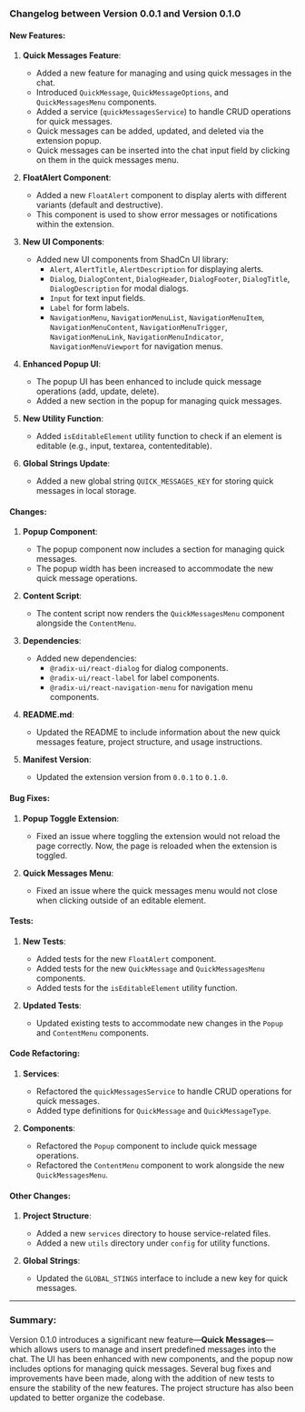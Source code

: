 ### Changelog between Version 0.0.1 and Version 0.1.0

#### New Features:

1. **Quick Messages Feature**:

   - Added a new feature for managing and using quick messages in the chat.
   - Introduced `QuickMessage`, `QuickMessageOptions`, and `QuickMessagesMenu` components.
   - Added a service (`quickMessagesService`) to handle CRUD operations for quick messages.
   - Quick messages can be added, updated, and deleted via the extension popup.
   - Quick messages can be inserted into the chat input field by clicking on them in the quick messages menu.

2. **FloatAlert Component**:

   - Added a new `FloatAlert` component to display alerts with different variants (default and destructive).
   - This component is used to show error messages or notifications within the extension.

3. **New UI Components**:

   - Added new UI components from ShadCn UI library:
     - `Alert`, `AlertTitle`, `AlertDescription` for displaying alerts.
     - `Dialog`, `DialogContent`, `DialogHeader`, `DialogFooter`, `DialogTitle`, `DialogDescription` for modal dialogs.
     - `Input` for text input fields.
     - `Label` for form labels.
     - `NavigationMenu`, `NavigationMenuList`, `NavigationMenuItem`, `NavigationMenuContent`, `NavigationMenuTrigger`, `NavigationMenuLink`, `NavigationMenuIndicator`, `NavigationMenuViewport` for navigation menus.

4. **Enhanced Popup UI**:

   - The popup UI has been enhanced to include quick message operations (add, update, delete).
   - Added a new section in the popup for managing quick messages.

5. **New Utility Function**:

   - Added `isEditableElement` utility function to check if an element is editable (e.g., input, textarea, contenteditable).

6. **Global Strings Update**:
   - Added a new global string `QUICK_MESSAGES_KEY` for storing quick messages in local storage.

#### Changes:

1. **Popup Component**:

   - The popup component now includes a section for managing quick messages.
   - The popup width has been increased to accommodate the new quick message operations.

2. **Content Script**:

   - The content script now renders the `QuickMessagesMenu` component alongside the `ContentMenu`.

3. **Dependencies**:

   - Added new dependencies:
     - `@radix-ui/react-dialog` for dialog components.
     - `@radix-ui/react-label` for label components.
     - `@radix-ui/react-navigation-menu` for navigation menu components.

4. **README.md**:

   - Updated the README to include information about the new quick messages feature, project structure, and usage instructions.

5. **Manifest Version**:
   - Updated the extension version from `0.0.1` to `0.1.0`.

#### Bug Fixes:

1. **Popup Toggle Extension**:

   - Fixed an issue where toggling the extension would not reload the page correctly. Now, the page is reloaded when the extension is toggled.

2. **Quick Messages Menu**:
   - Fixed an issue where the quick messages menu would not close when clicking outside of an editable element.

#### Tests:

1. **New Tests**:

   - Added tests for the new `FloatAlert` component.
   - Added tests for the new `QuickMessage` and `QuickMessagesMenu` components.
   - Added tests for the `isEditableElement` utility function.

2. **Updated Tests**:
   - Updated existing tests to accommodate new changes in the `Popup` and `ContentMenu` components.

#### Code Refactoring:

1. **Services**:

   - Refactored the `quickMessagesService` to handle CRUD operations for quick messages.
   - Added type definitions for `QuickMessage` and `QuickMessageType`.

2. **Components**:
   - Refactored the `Popup` component to include quick message operations.
   - Refactored the `ContentMenu` component to work alongside the new `QuickMessagesMenu`.

#### Other Changes:

1. **Project Structure**:

   - Added a new `services` directory to house service-related files.
   - Added a new `utils` directory under `config` for utility functions.

2. **Global Strings**:
   - Updated the `GLOBAL_STINGS` interface to include a new key for quick messages.

---

### Summary:

Version 0.1.0 introduces a significant new feature—**Quick Messages**—which allows users to manage and insert predefined messages into the chat. The UI has been enhanced with new components, and the popup now includes options for managing quick messages. Several bug fixes and improvements have been made, along with the addition of new tests to ensure the stability of the new features. The project structure has also been updated to better organize the codebase.
